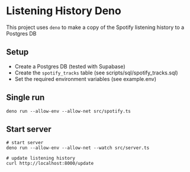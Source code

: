 # Listening History Deno

This project uses `deno` to make a copy of the Spotify listening history to a
Postgres DB

## Setup

- Create a Postgres DB (tested with Supabase)
- Create the `spotify_tracks` table (see scripts/sql/spotify_tracks.sql)
- Set the required environment variables (see example.env)

## Single run

```
deno run --allow-env --allow-net src/spotify.ts
```

## Start server

```
# start server
deno run --allow-env --allow-net --watch src/server.ts

# update listening history
curl http://localhost:8000/update
```
